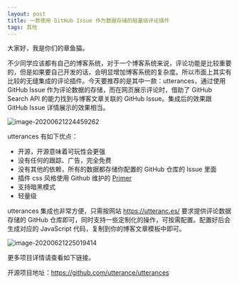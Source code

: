 ```yaml
---
layout: post
title: 一款使用 GitHub Issue 作为数据存储的轻量级评论插件
tags: 其他
---
```


大家好，我是你们的章鱼猫。

不少同学应该都有自己的博客系统，对于一个博客系统来说，评论功能是比较重要的，但是如果要自己开发的话，会明显增加博客系统的复杂度。所以市面上其实有比较的无缝集成的评论插件。今天要推荐的是其中一款：utterances，通过使用 GitHub Issue 作为评论数据的存储，而在网页展示评论时，借助了 GitHub Search API 的能力找到与博客文章关联的 GitHub Issue。集成后的效果跟 GitHub Issue 详情展示的效果相当。

![image-20200621224459262](https://7465-test-3c9b5e-1-1301419220.tcb.qcloud.la/mac_github_images/compress_image-20200621224459262.png)

utterances 有如下优点：

- 开源，开源意味着可玩性会更强
- 没有任何的跟踪、广告，完全免费
- 没有其他的依赖，所有的数据都存储你配置的 GitHub 仓库的 Issue 里面
- 插件 css 风格使用 Github 维护的 [Primer](http://primer.style/)
- 支持暗黑模式
- 轻量级

utterances 集成也非常方便，只需按网站  https://utteranc.es/  要求提供评论数据存储的 GitHub 仓库即可，同时支持一些定制化的操作，可按需配置。配置好后会生成对应的 JavaScript 代码，复制到你的博客文章模板中即可。

![image-20200621225019414](https://7465-test-3c9b5e-1-1301419220.tcb.qcloud.la/mac_github_images/compress_image-20200621225019414.png)

更多项目详情请查看如下链接。

开源项目地址：https://github.com/utterance/utterances